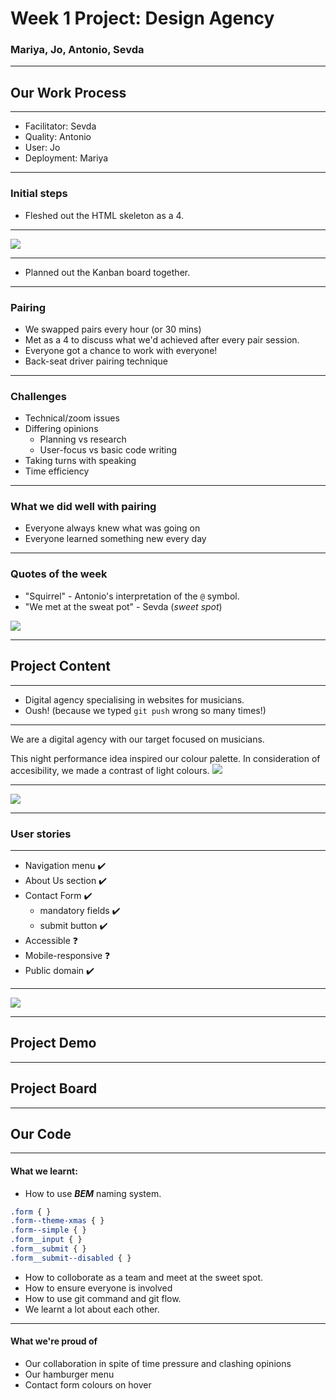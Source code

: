 # Week 1 Project: Design Agency 
### Mariya, Jo, Antonio, Sevda

---

## Our Work Process

---

- Facilitator: Sevda
- Quality: Antonio
- User: Jo
- Deployment: Mariya

---

### Initial steps

- Fleshed out the HTML skeleton as a 4.

---

![](https://i.imgur.com/cjpEgR9.jpg)

---

- Planned out the Kanban board together.

--- 

### Pairing

- We swapped pairs every hour (or 30 mins)
- Met as a 4 to discuss what we'd achieved after every pair session.
- Everyone got a chance to work with everyone!
- Back-seat driver pairing technique

---

### Challenges

- Technical/zoom issues
- Differing opinions
    - Planning vs research
    - User-focus vs basic code writing
- Taking turns with speaking
- Time efficiency

---

### What we did well with pairing

- Everyone always knew what was going on
- Everyone learned something new every day

---

### Quotes of the week

- "Squirrel" - Antonio's interpretation of the `@` symbol.
- "We met at the sweat pot" - Sevda (*sweet spot*)

![](https://media.giphy.com/media/xT9DPzhNGA8MKjxwFG/giphy.gif)

---

## Project Content

---

- Digital agency specialising in websites for musicians.
- Oush! (because we typed `git push` wrong so many times!)

---

We are a digital agency with our target focused on musicians. 

This night performance idea inspired our colour palette. In consideration of accesibility,  we made a contrast of light colours.
![](https://i.imgur.com/NvxXXgQ.jpg)

---

![](https://i.imgur.com/OI91aJw.png)

---

### User stories

---
 
- Navigation menu :heavy_check_mark: 
- About Us section :heavy_check_mark: 
- Contact Form :heavy_check_mark:
    - mandatory fields :heavy_check_mark: 
    - submit button :heavy_check_mark: 
- Accessible :question: 
- Mobile-responsive :question: 
- Public domain :heavy_check_mark: 

---

![](https://i.imgur.com/6z3Vf2Q.png)

--- 

## Project Demo

---

## Project Board

---

## Our Code

---

#### What we learnt:

- How to use **_BEM_** naming system. 
```css
.form { }
.form--theme-xmas { }
.form--simple { }
.form__input { }
.form__submit { }
.form__submit--disabled { }
```
- How to colloborate as a team and meet at the sweet spot. 
- How to ensure everyone is involved
- How to use git command and git flow. 
- We learnt a lot about each other. 

---

#### What we're proud of

- Our collaboration in spite of time pressure and clashing opinions
- Our hamburger menu
- Contact form colours on hover


